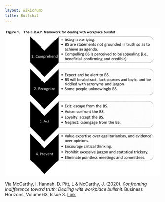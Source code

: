 ```yaml
---
layout: wikicrumb
title: Bullshit
---
```


![](/img/wiki-bullshit.png)

Via McCarthy, I. Hannah, D. Pitt, L & McCarthy, J. (2020). _Confronting indifference toward truth: Dealing with workplace bullshit_. Business Horizons, Volume 63, Issue 3. [Link][1]

[1]:	https://www.sciencedirect.com/science/article/pii/S000768132030001X